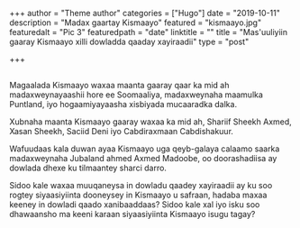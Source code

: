 +++
author = "Theme author"
categories = ["Hugo"]
date = "2019-10-11"
description = "Madax gaartay Kismaayo"
featured = "kismaayo.jpg"
featuredalt = "Pic 3"
featuredpath = "date"
linktitle = ""
title = "Mas'uuliyiin gaaray Kismaayo xilli dowladda qaaday xayiraadii"
type = "post"

+++

## 

Magaalada Kismaayo waxaa maanta gaaray qaar ka mid ah madaxweynayaashii hore ee Soomaaliya, madaxweynaha maamulka Puntland, iyo hogaamiyayaasha xisbiyada mucaaradka dalka.

Xubnaha maanta Kismaayo gaaray waxaa ka mid ah, Shariif Sheekh Axmed, Xasan Sheekh, Saciid Deni iyo Cabdiraxmaan Cabdishakuur.

Wafuudaas kala duwan ayaa Kismaayo uga qeyb-galaya calaamo saarka madaxweynaha Jubaland ahmed Axmed Madoobe, oo doorashadiisa ay dowlada dhexe ku tilmaantey sharci darro.

Sidoo kale waxaa muuqaneysa in dowladu qaadey xayiraadii ay ku soo rogtey siyaasiyiinta dooneysey in Kismaayo u safraan, hadaba maxaa keeney in dowladi qaado xanibaaddaas? Sidoo kale xal iyo isku soo dhawaansho ma keeni karaan siyaasiyiinta Kismaayo isugu tagay?